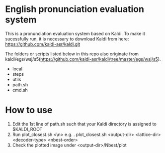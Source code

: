 # English pronunciation evaluation system

This is a pronunciation evaluation system based on Kaldi.
To make it sucessfully run, it is necessary to download Kaldi from here: https://github.com/kaldi-asr/kaldi.git

The folders or scripts listed below in this repo also originate from kaldi/egs/wsj/s5(https://github.com/kaldi-asr/kaldi/tree/master/egs/wsj/s5).
* local
* steps
* utils
* path.sh
* cmd.sh

# How to use
1. Edit the 1st line of path.sh such that your Kaldi directory is assigned to $KALDI_ROOT
2. Run plot_closest.sh <\n>
   e.g. . plot_closest.sh \<output-dir\> \<lattice-dir\> \<decoder-type\> \<nbest-order\>
3. Check the plotted image under \<output-dir\>/Nbest/plot


